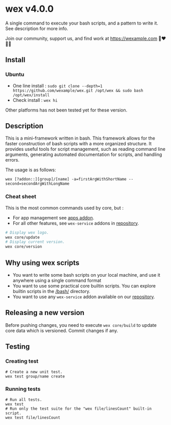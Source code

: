 # wex v4.0.0

A single command to execute your bash scripts, and a pattern to write it. See description for more info.

Join our community, support us, and find work at https://wexample.com 🤝❤️👨‍💻

## Install

### Ubuntu

- One line install : `sudo git clone --depth=1 https://github.com/wexample/wex.git /opt/wex && sudo bash /opt/wex/install`
- Check install : `wex hi`

Other platforms has not been tested yet for these version.

## Description

This is a mini-framework written in bash. This framework allows for the faster construction of bash scripts with a more organized structure. It provides useful tools for script management, such as reading command line arguments, generating automated documentation for scripts, and handling errors.

The usage is as follows:

    wex [?addon::][group]/[name] -a=firstArgWithShortName --second=secondArgWithLongName

### Cheat sheet

This is the most common commands used by core, but :
- For app management see [apps addon](https://github.com/wexample/wex-addon-app).
- For all other features, see `wex-service` addons in [repository](https://github.com/orgs/wexample/repositories).

```bash
# Display wex logo.
wex core/update
# Display current version.
wex core/version
```

## Why using wex scripts

- You want to write some bash scripts on your local machine, and use it anywhere using a single command format
- You want to use some practical core builtin scripts. You can explore builtin scripts in the [/bash/](/bash/) directory.
- You want to use any `wex-service` addon available on our [repository](https://github.com/orgs/wexample/repositories).

## Releasing a new version

Before pushing changes, you need to execute `wex core/build` to update core data which is versioned. Commit changes if any.

## Testing

### Creating test
    
    # Create a new unit test.
    wex test group/name create

### Running tests

    # Run all tests.
    wex test
    # Run only the test suite for the "wex file/linesCount" built-in script.
    wex test file/linesCount
